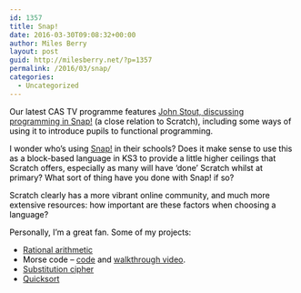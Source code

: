 ```yaml
---
id: 1357
title: Snap!
date: 2016-03-30T09:08:32+00:00
author: Miles Berry
layout: post
guid: http://milesberry.net/?p=1357
permalink: /2016/03/snap/
categories:
  - Uncategorized
---
```

<p style="color: #000000;">
  Our latest CAS TV programme features <a href="https://www.youtube.com/watch?v=7tjNnF4fAgI">John Stout, discussing programming in Snap!</a> (a close relation to Scratch), including some ways of using it to introduce pupils to functional programming.
</p>



<p style="color: #000000;">
  I wonder who’s using <a href="http://snap.berkeley.edu/">Snap!</a> in their schools? Does it make sense to use this as a block-based language in KS3 to provide a little higher ceilings that Scratch offers, especially as many will have ‘done’ Scratch whilst at primary? What sort of thing have you done with Snap! if so?
</p>

<p style="color: #000000;">
  Scratch clearly has a more vibrant online community, and much more extensive resources: how important are these factors when choosing a language?
</p>

<p style="color: #000000;">
  Personally, I’m a great fan. Some of my projects:
</p>

<ul style="color: #000000;">
  <li>
    <a href="http://snap.berkeley.edu/snapsource/snap.html#present:Username=mgberry&ProjectName=fractions">Rational arithmetic</a>
  </li>
  <li>
    Morse code &#8211; <a href="http://snap.berkeley.edu/snapsource/snap.html#present:Username=mgberry&ProjectName=morse">code</a> and <a href="https://www.youtube.com/watch?v=6FiQS7fYauU">walkthrough video</a>.
  </li>
  <li>
    <a href="http://snap.berkeley.edu/snapsource/snap.html#present:Username=mgberry&ProjectName=simple%20crypto">Substitution cipher</a>
  </li>
  <li>
    <a href="http://snap.berkeley.edu/snapsource/snap.html#present:Username=mgberry&ProjectName=quicksort">Quicksort</a>
  </li>
</ul>
